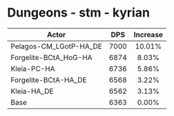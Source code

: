# Dungeons - stm - kyrian
| Actor | DPS | Increase |
|---|:---:|:---:|
|Pelagos-CM_LGotP-HA_DE|7000|10.01%|
|Forgelite-BCtA_HoG-HA|6874|8.03%|
|Kleia-PC-HA|6736|5.86%|
|Forgelite-BCtA-HA_DE|6568|3.22%|
|Kleia-HA_DE|6562|3.13%|
|Base|6363|0.00%|
